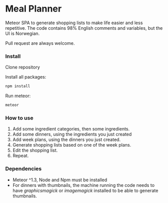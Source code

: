 Meal Planner
========
Meteor SPA to generate shopping lists to make life easier and less repetitive.
The code contains 98% English comments and variables, but the UI is Norwegian.  

Pull request are always welcome.

### Install
Clone repository  

Install all packages:
```bash
npm install
```
Run meteor:
```bash
meteor
```

### How to use
1. Add some ingredient categories, then some ingredients.
2. Add some dinners, using the ingredients you just created
3. Add week plans, using the dinners you just created.
4. Generate shopping lists based on one of the week plans.
5. Edit the shopping list.
6. Repeat.

### Dependencies
- Meteor ^1.3, Node and Npm must be installed
- For dinners with thumbnails, the machine running the code needs to have _graphicsmagick_ or _imagemagick_ installed to be able to generate thumbnails.
